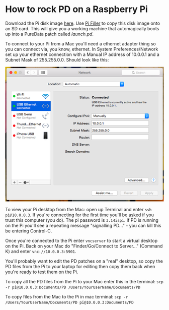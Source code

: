 # How to rock PD on a Raspberry Pi

Download the Pi disk image [here](https://drive.google.com/file/d/0B5KAwRis5WlVSWwzNk1mYVY2UFk/view?usp=sharing).  Use [Pi Filler](http://ivanx.com/raspberrypi/) to copy this disk image onto an SD card.  This will give you a working machine that automagically boots up into a PureData patch called *launch.pd*.

To connect to your Pi from a Mac you'll need a ethernet adapter thing so you can connect via, you know, ethernet.  In System Preferences/Network set up your ethernet connection with a Manual IP address of 10.0.0.1 and a Subnet Mask of 255.255.0.0.  Should look like this:

![network settings](images/network.png)

To view your Pi desktop from the Mac: open up Terminal and enter ```ssh pi@10.0.0.3```.  If you're connecting for the first time you'll be asked if you trust this computer (you do).  The pi password is ```3.14ispi```.  If PD is running on the Pi you'll see a repeating message "signalling PD..." - you can kill this be entering Control-C.

Once you're connected to the Pi enter ```vncserver``` to start a virtual desktop on the Pi.  Back on your Mac do "Finder/Go/Connect to Server..." (Command K) and enter ```vnc://10.0.0.3:5901```.

You'll probably want to edit the PD patches on a "real" desktop, so copy the PD files from the Pi to your laptop for editing then copy them back when you're ready to test them on the Pi.

To copy all the PD files from the Pi to your Mac enter this in the terminal: ```scp -r pi@10.0.0.3:Documents/PD /Users/YourUserName/Documents/PD```

To copy files from the Mac to the Pi in mac terminal: ```scp -r /Users/YourUserName/Documents/PD pi@10.0.0.3:Documents/PD```
